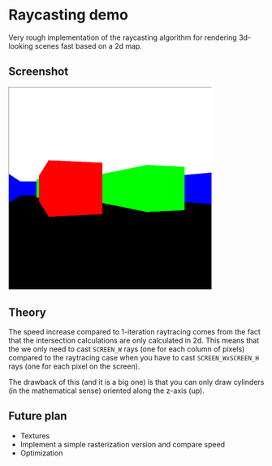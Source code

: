 # Raycasting demo
Very rough implementation of the raycasting algorithm for rendering 3d-looking scenes fast based on a 2d map.
## Screenshot
<img src="images/screenshot.png" width=400/>

## Theory
The speed increase compared to 1-iteration raytracing comes from the fact that the intersection calculations are only calculated in 2d.
This means that the we only need to cast `SCREEN_W` rays (one for each column of pixels) compared to the raytracing case when you have to cast
`SCREEN_WxSCREEN_H` rays (one for each pixel on the screen).

The drawback of this (and it is a big one) is that you can only draw cylinders (in the mathematical sense) oriented along the z-axis (up).

## Future plan
 - Textures
 - Implement a simple rasterization version and compare speed
 - Optimization
